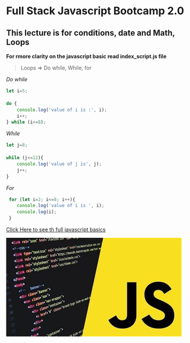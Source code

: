 # Full Stack Javascript Bootcamp 2.0

## This lecture is for conditions, date and Math, Loops

**For rmore clarity on the javascript basic read index_script.js file**

>Loops => Do while, While, for


_Do while_
```javascript
let i=5;

do {
    console.log('value of i is :', i);
    i++;
} while (i<=8);
```

_While_
```Javascript
let j=8;

while (j<=12){
    console.log('value of j is', j);
    j++;
}
```

_For_
```javascript
 for (let i=2; i<=8; i++){
    console.log('value of i is ', i);
    console.log(i);
 }
```

[Click Here to see th full javascript basics](./index_script.js)


![Click Here](./asset/javascript.jpg)